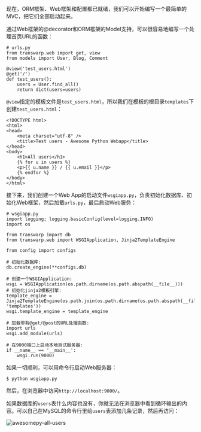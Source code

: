 现在，ORM框架、Web框架和配置都已就绪，我们可以开始编写一个最简单的MVC，把它们全部启动起来。

通过Web框架的@decorator和ORM框架的Model支持，可以很容易地编写一个处理首页URL的函数：

```
# urls.py
from transwarp.web import get, view
from models import User, Blog, Comment

@view('test_users.html')
@get('/')
def test_users():
    users = User.find_all()
    return dict(users=users)

```

`@view`指定的模板文件是`test_users.html`，所以我们在模板的根目录`templates`下创建`test_users.html`：

```
<!DOCTYPE html>
<html>
<head>
    <meta charset="utf-8" />
    <title>Test users - Awesome Python Webapp</title>
</head>
<body>
    <h1>All users</h1>
    {% for u in users %}
    <p>{{ u.name }} / {{ u.email }}</p>
    {% endfor %}
</body>
</html>

```

接下来，我们创建一个Web App的启动文件`wsgiapp.py`，负责初始化数据库、初始化Web框架，然后加载`urls.py`，最后启动Web服务：

```
# wsgiapp.py
import logging; logging.basicConfig(level=logging.INFO)
import os

from transwarp import db
from transwarp.web import WSGIApplication, Jinja2TemplateEngine

from config import configs

# 初始化数据库:
db.create_engine(**configs.db)

# 创建一个WSGIApplication:
wsgi = WSGIApplication(os.path.dirname(os.path.abspath(__file__)))
# 初始化jinja2模板引擎:
template_engine = Jinja2TemplateEngine(os.path.join(os.path.dirname(os.path.abspath(__file__)), 'templates'))
wsgi.template_engine = template_engine

# 加载带有@get/@post的URL处理函数:
import urls
wsgi.add_module(urls)

# 在9000端口上启动本地测试服务器:
if __name__ == '__main__':
    wsgi.run(9000)

```

如果一切顺利，可以用命令行启动Web服务器：

```
$ python wsgiapp.py

```

然后，在浏览器中访问`http://localhost:9000/`。

如果数据库的`users`表什么内容也没有，你就无法在浏览器中看到循环输出的内容。可以自己在MySQL的命令行里给`users`表添加几条记录，然后再访问：

![awesomepy-all-users](http://www.liaoxuefeng.com/files/attachments/001402361927026669df00c592c42b588bd5bfe834f25c9000)